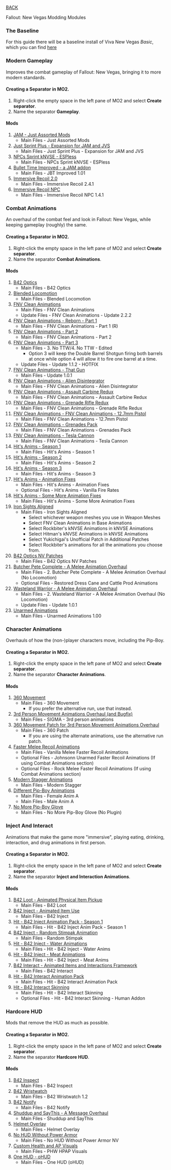 
[BACK](..)

Fallout: New Vegas Modding Modules

### The Baseline

For this guide there will be a baseline install of Viva New Vegas *Basic*, which you can find [here](https://vivanewvegas.moddinglinked.com/)

### Modern Gameplay

Improves the combat gameplay of Fallout: New Vegas, bringing it to more modern standards.

#### Creating a Separator in MO2.

1. Right-click the empty space in the left pane of MO2 and select **Create separator**.
2. Name the separator **Gameplay**.

#### Mods

1. [JAM - Just Assorted Mods](https://www.nexusmods.com/newvegas/mods/66666)
	- Main Files - Just Assorted Mods
2. [Just Sprint Plus - Expansion for JAM and JVS](https://www.nexusmods.com/newvegas/mods/83797)
	- Main Files - Just Sprint Plus - Expansion for JAM and JVS
3. [NPCs Sprint kNVSE - ESPless](https://www.nexusmods.com/newvegas/mods/83745)
	- Main Files - NPCs Sprint kNVSE - ESPless
4. [Bullet Time Improved - a JAM addon](https://www.nexusmods.com/newvegas/mods/78324)
	- Main Files - JBT Improved 1.01
5. [Immersive Recoil 2.0](https://www.nexusmods.com/newvegas/mods/61973)
	- Main Files - Immersive Recoil 2.4.1
6. [Immersive Recoil NPC](https://www.nexusmods.com/newvegas/mods/69971)
	- Main Files - Immersive Recoil NPC 1.4.1

### Combat Animations

An overhaul of the combat feel and look in Fallout: New Vegas, while keeping gameplay (roughly) the same.

#### Creating a Separator in MO2.

1. Right-click the empty space in the left pane of MO2 and select **Create separator**.
2. Name the separator **Combat Animations**.

#### Mods

1. [B42 Optics](https://www.nexusmods.com/newvegas/mods/81641)
	- Main Files - B42 Optics
2. [Blended Locomotion](https://www.nexusmods.com/newvegas/mods/79295)
	- Main Files - Blended Locomotion
3. [FNV Clean Animations](https://www.nexusmods.com/newvegas/mods/70599)
	- Main Files - FNV Clean Animations
	- Update Files - FNV Clean Animations - Update 2.2.2
4. [FNV Clean Animations - Reborn - Part 1](https://www.nexusmods.com/newvegas/mods/77429)
	- Main Files - FNV Clean Animations - Part 1 (R)
5. [FNV Clean Animations - Part 2](https://www.nexusmods.com/newvegas/mods/78335)
	- Main Files - FNV Clean Animations - Part 2
6. [FNV Clean Animations - Part 3](https://www.nexusmods.com/newvegas/mods/81648)
	- Main Files - 3. No TTW/4. No TTW - Edited
		- Option 3 will keep the Double Barrel Shotgun firing both barrels at once while option 4 will allow it to fire one barrel at a time.
	- Update Files - Update 1.1.2 - HOTFIX
7. [FNV Clean Animations - That Gun](https://www.nexusmods.com/newvegas/mods/82330)
	- Main Files - Update 1.0.1
8. [FNV Clean Animations - Alien Disintegrator](https://www.nexusmods.com/newvegas/mods/83434)
	- Main Files - FNV Clean Animations - Alien Disintegrator
9. [FNV Clean Animations - Assault Carbine Redux](https://www.nexusmods.com/newvegas/mods/83461)
	- Main Files - FNV Clean Animations - Assault Carbine Redux
10. [FNV Clean Animations - Grenade Rifle Redux](https://www.nexusmods.com/newvegas/mods/83503)
	- Main Files - FNV Clean Animations - Grenade Rifle Redux
11. [FNV Clean Animations - FNV Clean Animations - 12.7mm Pistol](https://www.nexusmods.com/newvegas/mods/83683)
	- Main Files - FNV Clean Animations - 12.7mm Pistol
12. [FNV Clean Animations - Grenades Pack](https://www.nexusmods.com/newvegas/mods/83735)
	- Main Files - FNV Clean Animations - Grenades Pack
13. [FNV Clean Animations - Tesla Cannon](https://www.nexusmods.com/newvegas/mods/83951)
	- Main Files - FNV Clean Animations - Tesla Cannon
14. [Hit's Anims - Season 1](https://www.nexusmods.com/newvegas/mods/73856)
	- Main Files - Hit's Anims - Season 1
15. [Hit's Anims - Season 2](https://www.nexusmods.com/newvegas/mods/75208)
	- Main Files - Hit's Anims - Season 2
16. [Hit's Anims - Season 3](https://www.nexusmods.com/newvegas/mods/76843)
	- Main Files - Hit's Anims - Season 3
17. [Hit's Anims - Animation Fixes](https://www.nexusmods.com/newvegas/mods/76457)
	- Main Files - Hit's Anims - Animation Fixes
	- Optional Files - Hit's Anims - Vanilla Fire Rates
18. [Hit's Anims - Some More Animation Fixes](https://www.nexusmods.com/newvegas/mods/83557)
	- Main Files - Hit's Anims - Some More Animation Fixes
19. [Iron Sights Aligned](https://www.nexusmods.com/newvegas/mods/81933)
	- Main Files - Iron Sights Aligned
		- Select whichever weapon meshes you use in Weapon Meshes
		- Select FNV Clean Animations in Base Animations
		- Select Rockbiter's kNVSE Animations in kNVSE Animations
		- Select Hitman's kNVSE Animations in kNVSE Animations
		- Select Yukichigai's Unofficial Patch in Additional Patches
		- Select Rockbiter's animations for all the animations you choose from.
20. [B42 Optics NV Patches](https://www.nexusmods.com/newvegas/mods/82136)
	- Main Files - B42 Optics NV Patches
21. [Butcher Pete Complete - A Melee Animation Overhaul](https://www.nexusmods.com/newvegas/mods/79146)
	- Main Files - 2. Butcher Pete Complete - A Melee Animation Overhaul (No Locomotion)
	- Optional Files - Restored Dress Cane and Cattle Prod Animations
22. [Wasteland Warrior - A Melee Animation Overhaul](https://www.nexusmods.com/newvegas/mods/80277)
	- Main Files - 2. Wasteland Warrior - A Melee Animation Overhaul (No Locomotion)
	- Update Files - Update 1.0.1
23. [Unarmed Animations](https://www.nexusmods.com/newvegas/mods/75909)
	- Main Files - Unarmed Animations 1.00

### Character Animations

Overhauls of how the (non-)player characters move, including the Pip-Boy.

#### Creating a Separator in MO2.

1. Right-click the empty space in the left pane of MO2 and select **Create separator**.
2. Name the separator **Character Animations**.

#### Mods

1. [360 Movement](https://www.nexusmods.com/newvegas/mods/71940)
	- Main Files - 360 Movement
		- If you prefer the alternative run, use that instead.
2. [3rd Person Movement Animations Overhaul (and Bugfix)](https://www.nexusmods.com/newvegas/mods/80699)
	- Main Files - SIGMA - 3rd person animations
3. [360 Movement Patch for 3rd Person Movement Animations Overhaul](https://www.nexusmods.com/newvegas/mods/80812)
	- Main Files - 360 Patch
		- If you are using the alternate animations, use the alternative run patch.
4. [Faster Melee Recoil Animations](https://www.nexusmods.com/newvegas/mods/83694)
	- Main Files - Vanilla Melee Faster Recoil Animations
	- Optional Files - Johnsonn Unarmed Faster Recoil Animations (If using Combat Animations section)
	- Optional Files - Rock Melee Faster Recoil Animations (If using Combat Animations section)
5. [Modern Stagger Animations](https://www.nexusmods.com/newvegas/mods/80456)
	- Main Files - Modern Stagger
6. [Different Pip-Boy Animations](https://www.nexusmods.com/newvegas/mods/75420)
	- Main Files - Female Anim A
	- Main Files - Male Anim A
7. [No More Pip-Boy Glove](https://www.nexusmods.com/newvegas/mods/69258)
	- Main Files - No More Pip-Boy Glove (No Plugin)

### Inject And Interact

Animations that make the game more "immersive", playing eating, drinking, interaction, and drug animations in first person.

#### Creating a Separator in MO2.

1. Right-click the empty space in the left pane of MO2 and select **Create separator**.
2. Name the separator **Inject and Interaction Animations**.

#### Mods

1. [B42 Loot - Animated Physical Item Pickup](https://www.nexusmods.com/newvegas/mods/82369)
	- Main Files - B42 Loot
2. [B42 Inject - Animated Item Use](https://www.nexusmods.com/newvegas/mods/80437)
	- Main Files - B42 Inject
3. [Hit - B42 Inject Animation Pack - Season 1](https://www.nexusmods.com/newvegas/mods/80531)
	- Main Files - Hit - B42 Inject Anim Pack - Season 1
4. [B42 Inject - Random Stimpak Animation](https://www.nexusmods.com/newvegas/mods/80705)
	- Main Files - Random Stimpak
5. [Hit - B42 Inject - Water Animations](https://www.nexusmods.com/newvegas/mods/83812)
	- Main Files - Hit - B42 Inject - Water Anims
6. [Hit - B42 Inject - Meat Animations](https://www.nexusmods.com/newvegas/mods/83906)
	- Main Files - Hit - B42 Inject - Meat Anims
7. [B42 Interact - Animated Items and Interactions Framework](https://www.nexusmods.com/newvegas/mods/83119)
	- Main Files - B42 Interact
8. [Hit - B42 Interact Animation Pack](https://www.nexusmods.com/newvegas/mods/83096)
	- Main Files - Hit - B42 Interact Animation Pack
9. [Hit - B42 Interact Skinning](https://www.nexusmods.com/newvegas/mods/83161)
	- Main Files - Hit - B42 Interact Skinning
	- Optional Files - Hit - B42 Interact Skinning - Human Addon

### Hardcore HUD

Mods that remove the HUD as much as possible.

#### Creating a Separator in MO2.

1. Right-click the empty space in the left pane of MO2 and select **Create separator**.
2. Name the separator **Hardcore HUD**.

#### Mods

1. [B42 Inspect](https://www.nexusmods.com/newvegas/mods/71624)
	- Main Files - B42 Inspect
2. [B42 Wristwatch](https://www.nexusmods.com/newvegas/mods/67890)
	- Main Files - B42 Wristwatch 1.2
3. [B42 Notify](https://www.nexusmods.com/newvegas/mods/80085)
	- Main Files - B42 Notify
4. [Shuddup and SayThis - A Message Overhaul](https://www.nexusmods.com/newvegas/mods/83666)
	- Main Files - Shuddup and SayThis
5. [Helmet Overlay](https://www.nexusmods.com/newvegas/mods/67870)
	- Main Files - Helmet Overlay
6. [No HUD Without Power Armor](https://www.nexusmods.com/newvegas/mods/79791)
	- Main Files - No HUD Without Power Armor NV
7. [Custom Health and AP Visuals](https://www.nexusmods.com/newvegas/mods/67696)
	- Main Files - PHW HPAP Visuals
8. [One HUD - oHUD](https://www.nexusmods.com/newvegas/mods/44757)
	- Main Files - One HUD (oHUD)